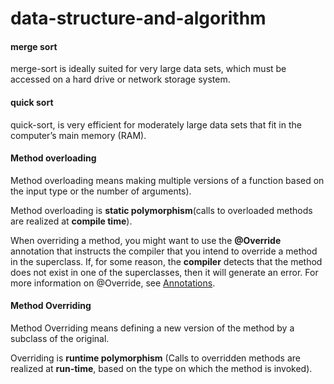 # data-structure-and-algorithm

#### merge sort
merge-sort is ideally suited for very large data sets, which must be accessed on a hard drive or network storage
system.

#### quick sort
quick-sort, is very efficient for moderately large data sets that fit in the computer’s main memory (RAM).

#### Method overloading 
Method overloading means making multiple versions of a function based on the input type or the number of arguments).

Method overloading is __static polymorphism__(calls to overloaded methods are realized at __compile time__).

When overriding a method, you might want to use the __@Override__ annotation that instructs the compiler that you intend to override a method in the superclass. If, for some reason, the __compiler__ detects that the method does not exist in one of the superclasses, then it will generate an error. For more information on @Override, see [Annotations](https://docs.oracle.com/javase/tutorial/java/annotations/index.html).

#### Method Overriding

Method Overriding means defining a new version of the 
method by a subclass of the original.

Overriding is __runtime polymorphism__ (Calls to overridden methods are realized at __run-time__, based on the type on which the method is invoked).


